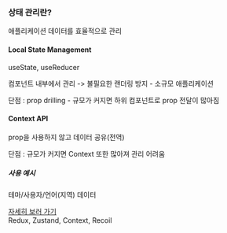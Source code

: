 <div>
<h3>
 상태 관리란?
</h2>
 <p>
  애플리케이션 데이터를 효율적으로 관리<br>
 </p>
</div>
<div>
 <h4>Local State Management</h4>
 <p>
  useState, useReducer
 </p>
 <p>컴포넌트 내부에서 관리 -> 불필요한 랜더링 방지 - 소규모 애플리케이션</p>
 <p>단점 : prop drilling - 규모가 커지면 하위 컴포넌트로 prop 전달이 많아짐</p>

 <h4>Context API</h4>
 <p>
  prop을 사용하지 않고 데이터 공유(전역)
 </p>
 <p>단점 : 규모가 커지면 Context 또한 많아져 관리 어려움</p>
 <h5>사용 예시</h5>
 <p>테마/사용자/언어(지역) 데이터</p>
 <a href="https://react.dev/learn/scaling-up-with-reducer-and-context">자세히 보러 가기</a>
</div>
 Redux, Zustand, Context, Recoil
